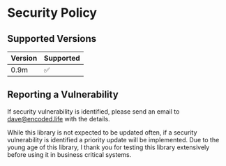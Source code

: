 # Security Policy

## Supported Versions

| Version | Supported          |
| ------- | ------------------ |
| 0.9m    | :white_check_mark: |

## Reporting a Vulnerability

If security vulnerability is identified, please send an email to dave@encoded.life with the details.

While this library is not expected to be updated often, if a security vulnerability is identified a priority 
update will be implemented. Due to the young age of this library, I thank you for testing this library
extensively before using it in business critical systems.
